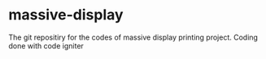 # massive-display
The git repositiry for the codes of massive display printing project. Coding done with code igniter
